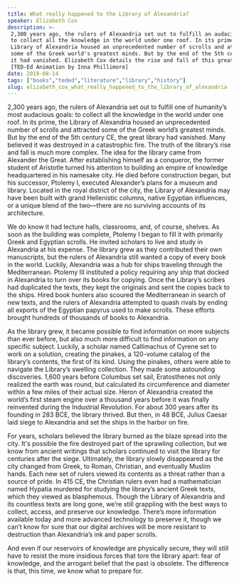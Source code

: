 ```yaml
---
title: What really happened to the Library of Alexandria?
speaker: Elizabeth Cox
description: >-
 2,300 years ago, the rulers of Alexandria set out to fulfill an audacious goal:
 to collect all the knowledge in the world under one roof. In its prime, the
 Library of Alexandria housed an unprecedented number of scrolls and attracted
 some of the Greek world's greatest minds. But by the end of the 5th century CE,
 it had vanished. Elizabeth Cox details the rise and fall of this great building.
 [TED-Ed Animation by Inna Phillimore]
date: 2018-08-14
tags: ["books","teded","literature","library","history"]
slug: elizabeth_cox_what_really_happened_to_the_library_of_alexandria
---
```


2,300 years ago, the rulers of Alexandria set out to fulfill one of humanity’s most
audacious goals: to collect all the knowledge in the world under one roof. In its prime,
the Library of Alexandria housed an unprecedented number of scrolls and attracted some of
 the Greek world’s greatest minds. But by the end of the 5th century CE, the great library
had vanished. Many believed it was destroyed in a catastrophic fire. The truth of the
library’s rise and fall is much more complex. The idea for the library came from
Alexander the Great. After establishing himself as a conqueror, the former student of
Aristotle turned his attention to building an empire of knowledge headquartered in his
namesake city. He died before construction began, but his successor, Ptolemy I, executed
Alexander’s plans for a museum and library. Located in the royal district of the city, the
Library of Alexandria may have been built with grand Hellenistic columns, native Egyptian
influences, or a unique blend of the two—there are no surviving accounts of its
architecture.

We do know it had lecture halls, classrooms, and, of course, shelves. As soon as the
building was complete, Ptolemy I began to fill it with primarily Greek and Egyptian
scrolls. He invited scholars to live and study in Alexandria at his expense. The library
grew as they contributed their own manuscripts, but the rulers of Alexandria still wanted
 a copy of every book in the world. Luckily, Alexandria was a hub for ships traveling
through the Mediterranean. Ptolemy III instituted a policy requiring any ship that docked
in Alexandria to turn over its books for copying. Once the Library’s scribes had
duplicated the texts, they kept the originals and sent the copies back to the ships.
Hired book hunters also scoured the Mediterranean in search of new texts, and the rulers
of Alexandria attempted to quash rivals by ending all exports of the Egyptian papyrus
used to make scrolls. These efforts brought hundreds of thousands of books to
Alexandria.

As the library grew, it became possible to find information on more subjects than ever
before, but also much more difficult to find information on any specific subject.
Luckily, a scholar named Callimachus of Cyrene set to work on a solution, creating the
pinakes, a 120-volume catalog of the library’s contents, the first of its kind. Using the
pinakes, others were able to navigate the Library’s swelling collection. They made some
astounding discoveries. 1,600 years before Columbus set sail, Eratosthenes not only
realized the earth was round, but calculated its circumference and diameter within a few
miles of their actual size. Heron of Alexandria created the world’s first steam engine
over a thousand years before it was finally reinvented during the Industrial Revolution.
For about 300 years after its founding in 283 BCE, the library thrived. But then, in 48
BCE, Julius Caesar laid siege to Alexandria and set the ships in the harbor on
fire.

For years, scholars believed the library burned as the blaze spread into the city. It's
possible the fire destroyed part of the sprawling collection, but we know from ancient
writings that scholars continued to visit the library for centuries after the siege.
Ultimately, the library slowly disappeared as the city changed from Greek, to Roman,
Christian, and eventually Muslim hands. Each new set of rulers viewed its contents as a
threat rather than a source of pride. In 415 CE, the Christian rulers even had a
mathematician named Hypatia murdered for studying the library’s ancient Greek texts,
which they viewed as blasphemous. Though the Library of Alexandria and its countless texts
are long gone, we’re still grappling with the best ways to collect, access, and preserve
our knowledge. There’s more information available today and more advanced technology to
preserve it, though we can’t know for sure that our digital archives will be more
resistant to destruction than Alexandria’s ink and paper scrolls.

And even if our reservoirs of knowledge are physically secure, they will still have to
resist the more insidious forces that tore the library apart: fear of knowledge, and the
arrogant belief that the past is obsolete. The difference is that, this time, we know
what to prepare for.

<!--
ad_duration=0
event="TED-Ed"
external_start_time=0
intro_duration=0
is_subtitle_required="False"
is_talk_featured="False"
language="en"
language_swap="False"
native_language="en"
number_of_related_talks=6
number_of_speakers=1
number_of_subtitled_videos=0
number_of_tags=5
number_of_talk_download_languages=28
number_of_talk_more_resources=0
number_of_talk_recommendations=0
number_of_talks_take_actions=0
post_ad_duration=0
published_timestamp="2018-08-14 19:43:02"
recording_date="2018-08-14"
speaker_is_published=0
speaker_name="Elizabeth Cox"
talk_name="What really happened to the Library of Alexandria?"
talks_tags=["books","teded","literature","library","history"]
url_photo_talk="https://s3.amazonaws.com/talkstar-photos/uploads/fc79df25-3e30-4022-9494-8d1995e3873c/libraryalexandria_textless.jpg"
url_webpage="https://www.ted.com/talks/elizabeth_cox_what_really_happened_to_the_library_of_alexandria"
video_type_name="TED-Ed Original"
-->
